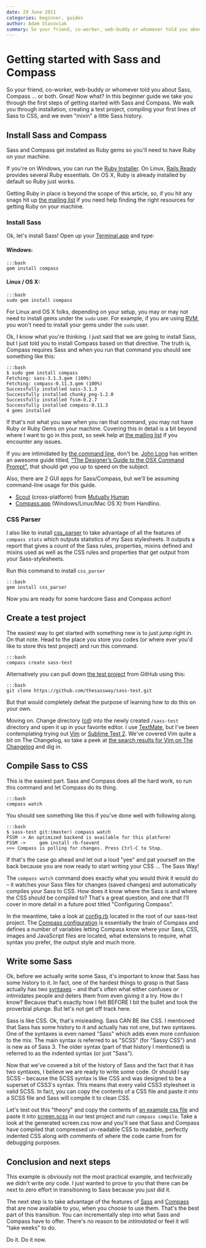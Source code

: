 ```yaml
---
date: 29 June 2011
categories: beginner, guides
author: Adam Stacoviak
summary: So your friend, co-worker, web-buddy or whomever told you about Sass, Compass ... or both. Great! Now what? In this beginner guide we take you through the first steps of getting started with Sass and Compass. We walk you through installation, creating a test project, compiling your first lines Sass to CSS and we even "mixin" a little Sass history.
---
```


# Getting started with Sass and Compass

So your friend, co-worker, web-buddy or whomever told you about Sass, Compass ... or both. Great! Now what? In this beginner guide we take you through the first steps of getting started with Sass and Compass. We walk you through installation, creating a test project, compiling your first lines of Sass to CSS, and we even "mixin" a little Sass history.

## Install Sass and Compass

Sass and Compass get installed as Ruby gems so you'll need to have Ruby on your machine.

If you're on Windows, you can run the [Ruby Installer](http://rubyinstaller.org/). On Linux, [Rails Ready](https://github.com/joshfng/railsready) provides several Ruby essentials. On OS X, Ruby is already installed by default so Ruby just works.

Getting Ruby in place is beyond the scope of this article, so, if you hit any snags hit up [the mailing list](http://groups.google.com/group/sass-lang) if you need help finding the right resources for getting Ruby on your machine.

### Install Sass

Ok, let's install Sass! Open up your [Terminal.app](http://en.wikipedia.org/wiki/Apple_Terminal) and type:

#### Windows:

    :::bash
    gem install compass

#### Linux / OS X:

    :::bash
    sudo gem install compass

For Linux and OS X folks, depending on your setup, you may or may not need to install gems under the `sudo` user. For example, if you are using [RVM](http://beginrescueend.com/), you won't need to install your gems under the `sudo` user.

Ok, I know what you're thinking. I just said that we are going to install Sass, but I just told you to install Compass based on that directive. The truth is, Compass requires Sass and when you run that command you should see something like this:

    :::bash
    $ sudo gem install compass
    Fetching: sass-3.1.3.gem (100%)
    Fetching: compass-0.11.3.gem (100%)
    Successfully installed sass-3.1.3
    Successfully installed chunky_png-1.2.0
    Successfully installed fssm-0.2.7
    Successfully installed compass-0.11.3
    4 gems installed

If that's not what you saw when you ran that command, you may not have Ruby or Ruby Gems on your machine. Covering this in detail is a bit beyond where I want to go in this post, so seek help at [the mailing list](http://groups.google.com/group/sass-lang) if you encounter any issues.

If you are intimidated by [the command line](http://en.wikipedia.org/wiki/Command-line_interface), don't be. [John Long](http://twitter.com/johnwlong) has written an awesome guide titled, ["The Designer’s Guide to the OSX Command Prompt"](http://wiseheartdesign.com/articles/2010/11/12/the-designers-guide-to-the-osx-command-prompt/), that should get you up to speed on the subject.

Also, there are 2 GUI apps for Sass/Compass, but we'll be assuming command-line usage for this guide.

* [Scout](http://mhs.github.com/scout-app/) (cross-platform) from [Mutually Human](http://mutuallyhuman.com/)
* [Compass.app](http://compass.handlino.com/) (Windows/Linux/Mac OS X) from Handlino.

### CSS Parser

I also like to install [css_parser](http://rubygems.org/gems/css_parser) to take advantage of all the features of `compass stats` which outputs statistics of my Sass stylesheets. It outputs a report that gives a count of the Sass rules, properties, mixins defined and mixins used as well as the CSS rules and properties that get output from your Sass-stylesheets.

Run this command to install `css_parser`

    :::bash
    gem install css_parser

Now you are ready for some hardcore Sass and Compass action!

## Create a test project

The easiest way to get started with something new is to just jump right in. On that note. Head to the place you store you codes (or where ever you'd like to store this test project) and run this command.

    :::bash
    compass create sass-test

Alternatively you can pull down [the test project](https://github.com/thesassway/sass-test) from GitHub using this:

    :::bash
    git clone https://github.com/thesassway/sass-test.git

But that would completely defeat the purpose of learning how to do this on your own.

Moving on. Change directory (<a href="http://en.wikipedia.org/wiki/Cd_(command)">cd</a>) into the newly created `/sass-test` directory and open it up in your favorite editor. I use [TextMate](http://macromates.com/), but I've been contemplating trying out [Vim](http://www.vim.org/) or [Sublime Text 2](http://www.sublimetext.com/2). We've covered Vim quite a bit on The Changelog, so take a peek at [the search results for Vim on The Changelog](http://www.google.com/search?q=site%3Athechangelog.com+Vim) and dig in.

## Compile Sass to CSS

This is the easiest part. Sass and Compass does all the hard work, so run this command and let Compass do its thing.

    :::bash
    compass watch

You should see something like this if you've done well with following along.

    :::bash
    $ sass-test git:(master) compass watch
    FSSM -> An optimized backend is available for this platform!
    FSSM ->     gem install rb-fsevent
    >>> Compass is polling for changes. Press Ctrl-C to Stop.

If that's the case go ahead and let out a loud "yee" and pat yourself on the back because you are now ready to start writing your CSS ... The Sass Way!

The `compass watch` command does exactly what you would think it would do &ndash; it watches your Sass files for changes (saved changes) and automatically compiles your Sass to CSS. How does it know where the Sass is and where the CSS should be compiled to? That's a great question, and one that I'll cover in more detail in a future post titled "Configuring Compass".

In the meantime, take a look at [config.rb](https://github.com/thesassway/sass-test/blob/master/config.rb) located in the root of our sass-test project. The [Compass configuration](http://compass-style.org/help/tutorials/configuration-reference/) is essentially the brain of Compass and defines a number of variables letting Compass know where your Sass, CSS, images and JavaScript files are located, what extensions to require, what syntax you prefer, the output style and much more.

## Write some Sass

Ok, before we actually write some Sass, it's important to know that Sass has some history to it. In fact, one of the hardest things to grasp is that Sass actually has two [syntaxes](http://en.wikipedia.org/wiki/Syntax) &ndash; and that's often what either confuses or intimidates people and deters them from even giving it a try. How do I know? Because that's exactly how I felt BEFORE I bit the bullet and took the proverbial plunge. But let's not get off track here.

Sass is like CSS. Ok, that's misleading. Sass CAN BE like CSS.  I mentioned that Sass has some history to it and actually has not one, but two syntaxes. One of the syntaxes is even named "Sass" which adds even more confusion to the mix. The main syntax is referred to as "SCSS" (for "Sassy CSS") and is new as of Sass 3. The older syntax (part of that history I mentioned) is referred to as the indented syntax (or just "Sass").

Now that we've covered a bit of the history of Sass and the fact that it has two syntaxes, I believe we are ready to write some code. Or should I say SCSS &ndash; because the SCSS syntax is like CSS and was designed to be a superset of CSS3's syntax. This means that every valid CSS3 stylesheet is valid SCSS. In fact, you can copy the contents of a CSS file and paste it into a SCSS file and Sass will compile it to clean CSS.

Let's test out this "theory" and copy the contents of [an example css file](/attachments/example.css) and paste it into [screen.scss](https://github.com/thesassway/sass-test/blob/scss-is-like-css/sass/screen.scss) in our test project and run `compass compile`. Take a look at the generated screen.css now and you'll see that Sass and Compass have compiled that compressed un-readable CSS to readable, perfectly indented CSS along with comments of where the code came from for debugging purposes.

## Conclusion and next steps

This example is obviously not the most practical example, and technically we didn't write *any* code. I just wanted to prove to you that there can be next to zero effort in transitioning to Sass because you just did it.

The next step is to take advantage of the features of [Sass](http://sass-lang.com/tutorial.html#features) and [Compass](http://compass-style.org/) that are now available to you, when you choose to use them. That's the best part of this transition. You can incrementally step into what Sass and Compass have to offer. There's no reason to be *intimidated* or feel it will "take weeks" to do.

Do it. Do it now.

